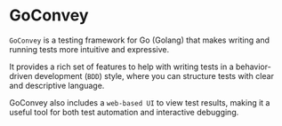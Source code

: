 # GoConvey
`GoConvey` is a testing framework for Go (Golang) that makes writing and running tests more intuitive and expressive. 

It provides a rich set of features to help with writing tests in a behavior-driven development (`BDD`) style, where you can structure tests with clear and descriptive language. 

GoConvey also includes a `web-based UI` to view test results, making it a useful tool for both test automation and interactive debugging.